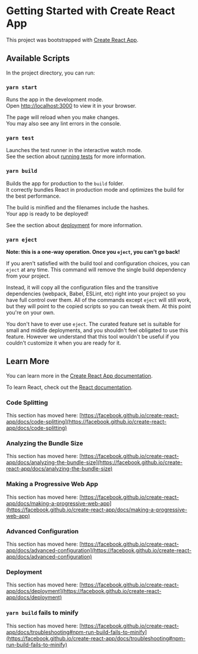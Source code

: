 # Getting Started with Create React App

This project was bootstrapped with [Create React App](https://github.com/facebook/create-react-app).

## Available Scripts

In the project directory, you can run:

### `yarn start`

Runs the app in the development mode.\
Open [http://localhost:3000](http://localhost:3000) to view it in your browser.

The page will reload when you make changes.\
You may also see any lint errors in the console.

### `yarn test`

Launches the test runner in the interactive watch mode.\
See the section about [running tests](https://facebook.github.io/create-react-app/docs/running-tests) for more information.

### `yarn build`

Builds the app for production to the `build` folder.\
It correctly bundles React in production mode and optimizes the build for the best performance.

The build is minified and the filenames include the hashes.\
Your app is ready to be deployed!

See the section about [deployment](https://facebook.github.io/create-react-app/docs/deployment) for more information.

### `yarn eject`

**Note: this is a one-way operation. Once you `eject`, you can't go back!**

If you aren't satisfied with the build tool and configuration choices, you can `eject` at any time. This command will remove the single build dependency from your project.

Instead, it will copy all the configuration files and the transitive dependencies (webpack, Babel, ESLint, etc) right into your project so you have full control over them. All of the commands except `eject` will still work, but they will point to the copied scripts so you can tweak them. At this point you're on your own.

You don't have to ever use `eject`. The curated feature set is suitable for small and middle deployments, and you shouldn't feel obligated to use this feature. However we understand that this tool wouldn't be useful if you couldn't customize it when you are ready for it.

## Learn More

You can learn more in the [Create React App documentation](https://facebook.github.io/create-react-app/docs/getting-started).

To learn React, check out the [React documentation](https://reactjs.org/).

### Code Splitting

This section has moved here: [https://facebook.github.io/create-react-app/docs/code-splitting](https://facebook.github.io/create-react-app/docs/code-splitting)

### Analyzing the Bundle Size

This section has moved here: [https://facebook.github.io/create-react-app/docs/analyzing-the-bundle-size](https://facebook.github.io/create-react-app/docs/analyzing-the-bundle-size)

### Making a Progressive Web App

This section has moved here: [https://facebook.github.io/create-react-app/docs/making-a-progressive-web-app](https://facebook.github.io/create-react-app/docs/making-a-progressive-web-app)

### Advanced Configuration

This section has moved here: [https://facebook.github.io/create-react-app/docs/advanced-configuration](https://facebook.github.io/create-react-app/docs/advanced-configuration)

### Deployment

This section has moved here: [https://facebook.github.io/create-react-app/docs/deployment](https://facebook.github.io/create-react-app/docs/deployment)

### `yarn build` fails to minify

This section has moved here: [https://facebook.github.io/create-react-app/docs/troubleshooting#npm-run-build-fails-to-minify](https://facebook.github.io/create-react-app/docs/troubleshooting#npm-run-build-fails-to-minify)

<!-- ```
.
├── build/
├── dist/
│   └──  output.css
├── node_modules/
├── public/
│   ├── fonts/
│   │   │── Urbanist-Italic-VariableFont_wght.ttf
│   │   └── Urbanist-VariableFont_wght.ttf
│   ├── index.html
│   └── logo.png
├── src/
│   ├── components/
│   │  	├── footer/
│   │  	│     └── Footer.jsx
│   │	├── header/
│   │   │   ├── img
│   │	│   │     └── logo.png
│   │	│ 	└── Header.jsx
│   │	├── main/
│   │   │  	├── img
│   │	│   │  	  └── banner.png
│   │   │ 	├── Banner.jsx
│   │   │ 	├── ProductItem.jsx
│   │	│ 	└── ProductList.jsx
│   │   ├── pages/
│   │   │   ├── authorization/
│   │	│ 	│	  	├── Login.jsx
│   │	│ 	│   	└── Register.jsx
│   │	│ 	├── cart/
│   │	│ 	│  	  	├── Cart.jsx
│   │	│ 	│     	└── PaypalButton.jsx
│   │	│   ├── categories/
│   │	│ 	│     	└── Categories.jsx
│   │   │ 	├── homepage/
│   │	│ 	│   	├── img
│   │	│ 	│     	│  	├── children.png
│   │	│ 	│     	│	└── science.png
│   │	│ 	│   	└── Homepage.jsx
│   │	│ 	├── orders/
│   │	│ 	│ 	  	├── OrderDetails.jsx
│   │	│ 	│ 	  	└── OrderHistory.jsx
│   │   │ 	├── productItem/
│   │	│ 	│   	├── BtnRender.jsx
│   │	│ 	│     	├── CreateProduct.jsx
│   │	│ 	│   	├── DetailProduct.jsx
│   │	│ 	│ 	  	└── ProductCard.jsx
│   │   │ 	├── productList/
│   │	│ 	│   	├── LoadMore.jsx
│   │	│ 	│ 	  	├── ProductList.jsx
│   │	│	│  	  	├── Search.jsx
│   │	│ 	│     	└── SortBy.jsx
│   │	│	├── utils/
│   │	│ 	│	  	├── Loading.jsx
│   │	│ 	│		└── NotFound.jsx
│   │   │  	└── Layout.jsx
│   ├── hooks/
│   │  	├── useCategories.js
│   │  	├── useProducts.js
│   │  	└── useUser.js
│   ├── styles/
│   │   	├── fonts.scss
│   │   	└── global.scss
│   ├── App.jsx
│   ├── GlobalState.js
│   └── index.js
├── .gitignore
├── .prettierignore
├── .prettierrc.js
├── package-lock.json
├── package.json
├── postcss.config.js
├── README.md
└── tailwind.config.js

```

```
.
├── build/
├── controllers/
│   ├── categories.js
│   ├── payment.js
│   ├── products.js
│   └── users.js
├── middlware/
│   ├── adminAuth.js
│   └── auth.js
├── models/
│   ├── category.js
│   ├── payment.js
│   ├── product.js
│   └── user.js
├── node_modules/
├── requests/
├── routes/
│   ├── categoryRouter.js
│   ├── paymentRouter.js
│   ├── productRouter.js
│   ├── upload.js
│   └── usersRouter.js
├── tmp/
├── .env
├── .eslintignore
├── .eslintrc.js
├── .gitignore
├── .prettierignore
├── .prettierrc.js
├── package-lock.json
├── package.json
├── Procfile
└── server.js
``` -->
